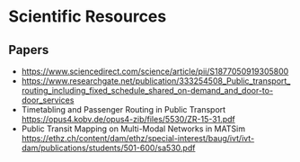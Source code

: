 # Scientific Resources

## Papers
- https://www.sciencedirect.com/science/article/pii/S1877050919305800
- https://www.researchgate.net/publication/333254508_Public_transport_routing_including_fixed_schedule_shared_on-demand_and_door-to-door_services
- Timetabling and Passenger Routing in Public Transport
  https://opus4.kobv.de/opus4-zib/files/5530/ZR-15-31.pdf
- Public Transit Mapping on Multi-Modal Networks in MATSim
  https://ethz.ch/content/dam/ethz/special-interest/baug/ivt/ivt-dam/publications/students/501-600/sa530.pdf
